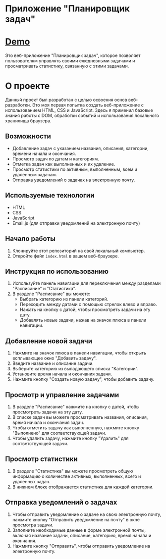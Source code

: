 # Приложение "Планировщик задач"

# [Demo](https://hydroxyzinum.github.io/ToDo-VanillaJS/)

Это веб-приложение "Планировщик задач", которое позволяет пользователям управлять своими ежедневными задачами и просматривать статистику, связанную с этими задачами.

# О проекте

Данный проект был разработан с целью освоения основ веб-разработки. Это моя первая попытка создать веб-приложение с использованием HTML, CSS и JavaScript. Здесь я применил базовые знания работы с DOM, обработки событий и использования локального хранилища браузера.

## Возможности

- Добавление задач с указанием названия, описания, категории, времени начала и окончания.
- Просмотр задач по датам и категориям.
- Отметка задач как выполненных и их удаление.
- Просмотр статистики по активным, выполненным, всем и удаленным задачам.
- Отправка уведомлений о задачах на электронную почту.

## Используемые технологии

- HTML
- CSS
- JavaScript
- Email.js (для отправки уведомлений на электронную почту)

## Начало работы

1. Клонируйте этот репозиторий на свой локальный компьютер.
2. Откройте файл `index.html` в вашем веб-браузере.

## Инструкция по использованию

1. Используйте панель навигации для переключения между разделами "Расписание" и "Статистика".
2. В разделе "Расписание" вы можете:
   - Выбрать категорию из панели категорий.
   - Переходить между датами с помощью стрелок влево и вправо.
   - Нажать на кнопку с датой, чтобы просмотреть задачи на эту дату.
   - Добавлять новые задачи, нажав на значок плюса в панели навигации.

## Добавление новой задачи

1. Нажмите на значок плюса в панели навигации, чтобы открыть всплывающее окно "Добавить задачу".
2. Введите название и описание задачи.
3. Выберите категорию из выпадающего списка "Категории".
4. Установите время начала и окончания задачи.
5. Нажмите кнопку "Создать новую задачу", чтобы добавить задачу.

## Просмотр и управление задачами

1. В разделе "Расписание" нажмите на кнопку с датой, чтобы просмотреть задачи на эту дату.
2. В списке задач вы можете просматривать названия, описания, время начала и окончания задач.
3. Чтобы отметить задачу как выполненную, нажмите кнопку "Выполнено" для соответствующей задачи.
4. Чтобы удалить задачу, нажмите кнопку "Удалить" для соответствующей задачи.

## Просмотр статистики

1. В разделе "Статистика" вы можете просмотреть общую информацию о количестве активных, выполненных, всего и удаленных задач.
2. В нижнем блоке отображается статистика для каждой категории.

## Отправка уведомлений о задачах

1. Чтобы отправить уведомление о задаче на свою электронную почту, нажмите кнопку "Отправить уведомление на почту" в окне просмотра задачи.
2. Заполните необходимые данные в форме электронной почты, включая название задачи, описание, категорию, время начала и окончания.
3. Нажмите кнопку "Отправить", чтобы отправить уведомление на электронную почту.
